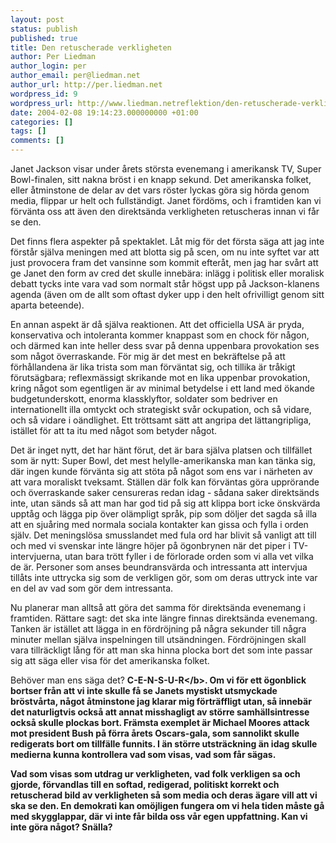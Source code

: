 ```yaml
---
layout: post
status: publish
published: true
title: Den retuscherade verkligheten
author: Per Liedman
author_login: per
author_email: per@liedman.net
author_url: http://per.liedman.net
wordpress_id: 9
wordpress_url: http://www.liedman.netreflektion/den-retuscherade-verkligheten/
date: 2004-02-08 19:14:23.000000000 +01:00
categories: []
tags: []
comments: []
---
```

Janet Jackson visar under &aring;rets st&ouml;rsta evenemang i amerikansk TV, Super Bowl-finalen, sitt nakna br&ouml;st i en knapp sekund. Det amerikanska folket, eller &aring;tminstone de delar av det vars r&ouml;ster lyckas g&ouml;ra sig h&ouml;rda genom media, flippar ur helt och fullst&auml;ndigt. Janet f&ouml;rd&ouml;ms, och i framtiden kan vi f&ouml;rv&auml;nta oss att &auml;ven den direkts&auml;nda verkligheten retuscheras innan vi f&aring;r se den.

Det finns flera aspekter p&aring; spektaklet. L&aring;t mig f&ouml;r det f&ouml;rsta s&auml;ga att jag inte f&ouml;rst&aring;r sj&auml;lva meningen med att blotta sig p&aring; scen, om nu inte syftet var att just provocera fram det vansinne som kommit efter&aring;t, men jag har sv&aring;rt att ge Janet den form av cred det skulle inneb&auml;ra: inl&auml;gg i politisk eller moralisk debatt tycks inte vara vad som normalt st&aring;r h&ouml;gst upp p&aring; Jackson-klanens agenda (&auml;ven om de allt som oftast dyker upp i den helt ofrivilligt genom sitt aparta beteende).

En annan aspekt &auml;r d&aring; sj&auml;lva reaktionen. Att det officiella USA &auml;r pryda, konservativa och intoleranta kommer knappast som en chock f&ouml;r n&aring;gon, och d&auml;rmed kan inte heller dess svar p&aring; denna uppenbara provokation ses som n&aring;got &ouml;verraskande. F&ouml;r mig &auml;r det mest en bekr&auml;ftelse p&aring; att f&ouml;rh&aring;llandena &auml;r lika trista som man f&ouml;rv&auml;ntat sig, och tillika &auml;r tr&aring;kigt f&ouml;ruts&auml;gbara; reflexm&auml;ssigt skrikande mot en lika uppenbar provokation, kring n&aring;got som egentligen &auml;r av minimal betydelse i ett land med &ouml;kande budgetunderskott, enorma klassklyftor, soldater som bedriver en internationellt illa omtyckt och strategiskt sv&aring;r ockupation, och s&aring; vidare, och s&aring; vidare i o&auml;ndlighet. Ett tr&ouml;ttsamt s&auml;tt att angripa det l&auml;ttangripliga, ist&auml;llet f&ouml;r att ta itu med n&aring;got som betyder n&aring;got.

Det &auml;r inget nytt, det har h&auml;nt f&ouml;rut, det &auml;r bara sj&auml;lva platsen och tillf&auml;llet som &auml;r nytt: Super Bowl, det mest helylle-amerikanska man kan t&auml;nka sig, d&auml;r ingen kunde f&ouml;rv&auml;nta sig att st&ouml;ta p&aring; n&aring;got som ens var i n&auml;rheten av att vara moraliskt tveksamt. St&auml;llen d&auml;r folk kan f&ouml;rv&auml;ntas g&ouml;ra uppr&ouml;rande och &ouml;verraskande saker censureras redan idag - s&aring;dana saker direkts&auml;nds inte, utan s&auml;nds s&aring; att man har god tid p&aring; sig att klippa bort icke &ouml;nskv&auml;rda uppt&aring;g och l&auml;gga pip &ouml;ver ol&auml;mpligt spr&aring;k, pip som d&ouml;ljer det sagda s&aring; illa att en sju&aring;ring med normala sociala kontakter kan gissa och fylla i orden sj&auml;lv. Det meningsl&ouml;sa smusslandet med fula ord har blivit s&aring; vanligt att till och med vi svenskar inte l&auml;ngre h&ouml;jer p&aring; &ouml;gonbrynen n&auml;r det piper i TV-intervjuerna, utan bara tr&ouml;tt fyller i de f&ouml;rlorade orden som vi alla vet vilka de &auml;r. Personer som anses beundransv&auml;rda och intressanta att intervjua till&aring;ts inte uttrycka sig som de verkligen g&ouml;r, som om deras uttryck inte var en del av vad som g&ouml;r dem intressanta.

Nu planerar man allts&aring; att g&ouml;ra det samma f&ouml;r direkts&auml;nda evenemang i framtiden. R&auml;ttare sagt: det ska inte l&auml;ngre finnas direkts&auml;nda evenemang. Tanken &auml;r ist&auml;llet att l&auml;gga in en f&ouml;rdr&ouml;jning p&aring; n&aring;gra sekunder till n&aring;gra minuter mellan sj&auml;lva inspelningen till uts&auml;ndningen. F&ouml;rdr&ouml;jningen skall vara tillr&auml;ckligt l&aring;ng f&ouml;r att man ska hinna plocka bort det som inte passar sig att s&auml;ga eller visa f&ouml;r det amerikanska folket.

Beh&ouml;ver man ens s&auml;ga det? <b>C-E-N-S-U-R<&#47;b>. Om vi f&ouml;r ett &ouml;gonblick bortser fr&aring;n att vi inte skulle f&aring; se Janets mystiskt utsmyckade br&ouml;stv&aring;rta, n&aring;got &aring;tminstone jag klarar mig f&ouml;rtr&auml;ffligt utan, s&aring; inneb&auml;r det naturligtvis ocks&aring; att annat misshagligt av st&ouml;rre samh&auml;llsintresse ocks&aring; skulle plockas bort. Fr&auml;msta exemplet &auml;r Michael Moores attack mot president Bush p&aring; f&ouml;rra &aring;rets Oscars-gala, som sannolikt skulle redigerats bort om tillf&auml;lle funnits. I &auml;n st&ouml;rre utstr&auml;ckning &auml;n idag skulle medierna kunna kontrollera vad som visas, vad som f&aring;r s&auml;gas.

Vad som visas som utdrag ur verkligheten, vad folk verkligen sa och gjorde, f&ouml;rvandlas till en softad, redigerad, politiskt korrekt och retuscherad bild av verkligheten s&aring; som media och deras &auml;gare vill att vi ska se den. En demokrati kan om&ouml;jligen fungera om vi hela tiden m&aring;ste g&aring; med skygglappar, d&auml;r vi inte f&aring;r bilda oss v&aring;r egen uppfattning. Kan vi inte g&ouml;ra n&aring;got? Sn&auml;lla?
